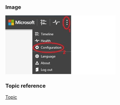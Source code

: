 
### Image
![this is the alt text](./image/ATA_config_icon.JPG) 



### Topic reference
[Topic](./topic.md)
